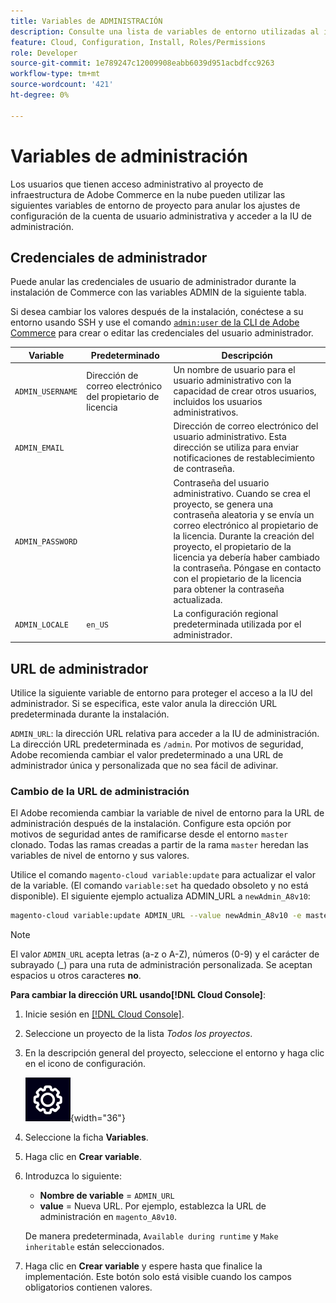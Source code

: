 ```yaml
---
title: Variables de ADMINISTRACIÓN
description: Consulte una lista de variables de entorno utilizadas al instalar Adobe Commerce en la infraestructura en la nube.
feature: Cloud, Configuration, Install, Roles/Permissions
role: Developer
source-git-commit: 1e789247c12009908eabb6039d951acbdfcc9263
workflow-type: tm+mt
source-wordcount: '421'
ht-degree: 0%

---
```


# Variables de administración

Los usuarios que tienen acceso administrativo al proyecto de infraestructura de Adobe Commerce en la nube pueden utilizar las siguientes variables de entorno de proyecto para anular los ajustes de configuración de la cuenta de usuario administrativa y acceder a la IU de administración.

## Credenciales de administrador

Puede anular las credenciales de usuario de administrador durante la instalación de Commerce con las variables ADMIN de la siguiente tabla.

Si desea cambiar los valores después de la instalación, conéctese a su entorno usando SSH y use el comando [`admin:user` de la CLI de Adobe Commerce](https://experienceleague.adobe.com/docs/commerce-operations/installation-guide/tutorials/admin.html?lang=es) para crear o editar las credenciales del usuario administrador.

| Variable | Predeterminado | Descripción |
| -------------- | --------------------------- | ----------- |
| `ADMIN_USERNAME` | Dirección de correo electrónico del propietario de licencia | Un nombre de usuario para el usuario administrativo con la capacidad de crear otros usuarios, incluidos los usuarios administrativos. |
| `ADMIN_EMAIL` |                             | Dirección de correo electrónico del usuario administrativo. Esta dirección se utiliza para enviar notificaciones de restablecimiento de contraseña. |
| `ADMIN_PASSWORD` |                             | Contraseña del usuario administrativo. Cuando se crea el proyecto, se genera una contraseña aleatoria y se envía un correo electrónico al propietario de la licencia. Durante la creación del proyecto, el propietario de la licencia ya debería haber cambiado la contraseña. Póngase en contacto con el propietario de la licencia para obtener la contraseña actualizada. |
| `ADMIN_LOCALE` | `en_US` | La configuración regional predeterminada utilizada por el administrador. |

## URL de administrador

Utilice la siguiente variable de entorno para proteger el acceso a la IU del administrador. Si se especifica, este valor anula la dirección URL predeterminada durante la instalación.

`ADMIN_URL`: la dirección URL relativa para acceder a la IU de administración. La dirección URL predeterminada es `/admin`. Por motivos de seguridad, Adobe recomienda cambiar el valor predeterminado a una URL de administrador única y personalizada que no sea fácil de adivinar.

### Cambio de la URL de administración

El Adobe recomienda cambiar la variable de nivel de entorno para la URL de administración después de la instalación. Configure esta opción por motivos de seguridad antes de ramificarse desde el entorno `master` clonado. Todas las ramas creadas a partir de la rama `master` heredan las variables de nivel de entorno y sus valores.

Utilice el comando `magento-cloud variable:update` para actualizar el valor de la variable. (El comando `variable:set` ha quedado obsoleto y no está disponible). El siguiente ejemplo actualiza ADMIN_URL a `newAdmin_A8v10`:

```bash
magento-cloud variable:update ADMIN_URL --value newAdmin_A8v10 -e master
```

>[!NOTE]
>
>El valor `ADMIN_URL` acepta letras (a-z o A-Z), números (0-9) y el carácter de subrayado (_) para una ruta de administración personalizada. Se aceptan espacios u otros caracteres **no**.

**Para cambiar la dirección URL usando[!DNL Cloud Console]**:

1. Inicie sesión en [[!DNL Cloud Console]](https://console.adobecommerce.com).

1. Seleccione un proyecto de la lista _Todos los proyectos_.

1. En la descripción general del proyecto, seleccione el entorno y haga clic en el icono de configuración.

   ![Configuración del proyecto](../../assets/icon-configure.png){width="36"}

1. Seleccione la ficha **Variables**.

1. Haga clic en **Crear variable**.

1. Introduzca lo siguiente:

   - **Nombre de variable** = `ADMIN_URL`
   - **value** = Nueva URL. Por ejemplo, establezca la URL de administración en `magento_A8v10`.

   De manera predeterminada, `Available during runtime` y `Make inheritable` están seleccionados.

1. Haga clic en **Crear variable** y espere hasta que finalice la implementación. Este botón solo está visible cuando los campos obligatorios contienen valores.
